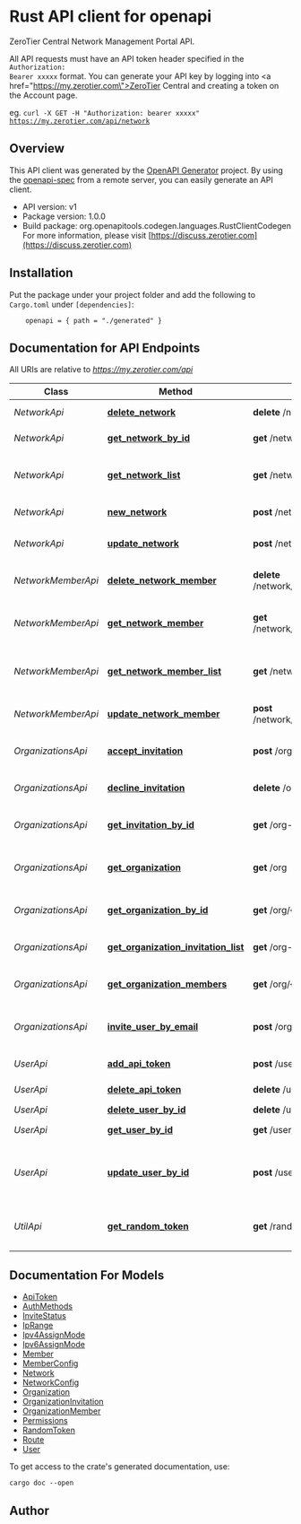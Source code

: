 # Rust API client for openapi

ZeroTier Central Network Management Portal API.<p>All API requests must have an API token header specified in the <code>Authorization: Bearer xxxxx</code> format.  You can generate your API key by logging into <a href=\"https://my.zerotier.com\">ZeroTier Central</a> and creating a token on the Account page.</p><p>eg. <code>curl -X GET -H \"Authorization: bearer xxxxx\" https://my.zerotier.com/api/network</code></p>

## Overview

This API client was generated by the [OpenAPI Generator](https://openapi-generator.tech) project.  By using the [openapi-spec](https://openapis.org) from a remote server, you can easily generate an API client.

- API version: v1
- Package version: 1.0.0
- Build package: org.openapitools.codegen.languages.RustClientCodegen
For more information, please visit [https://discuss.zerotier.com](https://discuss.zerotier.com)

## Installation

Put the package under your project folder and add the following to `Cargo.toml` under `[dependencies]`:

```
    openapi = { path = "./generated" }
```

## Documentation for API Endpoints

All URIs are relative to *https://my.zerotier.com/api*

Class | Method | HTTP request | Description
------------ | ------------- | ------------- | -------------
*NetworkApi* | [**delete_network**](docs/NetworkApi.md#delete_network) | **delete** /network/{networkID} | delete network
*NetworkApi* | [**get_network_by_id**](docs/NetworkApi.md#get_network_by_id) | **get** /network/{networkID} | Get network by ID
*NetworkApi* | [**get_network_list**](docs/NetworkApi.md#get_network_list) | **get** /network | Returns a list of Networks you have access to.
*NetworkApi* | [**new_network**](docs/NetworkApi.md#new_network) | **post** /network | Create a new network.
*NetworkApi* | [**update_network**](docs/NetworkApi.md#update_network) | **post** /network/{networkID} | update network configuration
*NetworkMemberApi* | [**delete_network_member**](docs/NetworkMemberApi.md#delete_network_member) | **delete** /network/{networkID}/member/{memberID} | Delete a network member
*NetworkMemberApi* | [**get_network_member**](docs/NetworkMemberApi.md#get_network_member) | **get** /network/{networkID}/member/{memberID} | Return an individual member on a network
*NetworkMemberApi* | [**get_network_member_list**](docs/NetworkMemberApi.md#get_network_member_list) | **get** /network/{networkID}/member | Returns a list of Members on the network.
*NetworkMemberApi* | [**update_network_member**](docs/NetworkMemberApi.md#update_network_member) | **post** /network/{networkID}/member/{memberID} | Modify a network member
*OrganizationsApi* | [**accept_invitation**](docs/OrganizationsApi.md#accept_invitation) | **post** /org-invitation/{inviteID} | Accept organization invitation
*OrganizationsApi* | [**decline_invitation**](docs/OrganizationsApi.md#decline_invitation) | **delete** /org-invitation/{inviteID} | Decline organization invitation
*OrganizationsApi* | [**get_invitation_by_id**](docs/OrganizationsApi.md#get_invitation_by_id) | **get** /org-invitation/{inviteID} | Get organization invitation
*OrganizationsApi* | [**get_organization**](docs/OrganizationsApi.md#get_organization) | **get** /org | Get the current user's organization
*OrganizationsApi* | [**get_organization_by_id**](docs/OrganizationsApi.md#get_organization_by_id) | **get** /org/{orgID} | Get organization by ID
*OrganizationsApi* | [**get_organization_invitation_list**](docs/OrganizationsApi.md#get_organization_invitation_list) | **get** /org-invitation | Get list of organization invitations
*OrganizationsApi* | [**get_organization_members**](docs/OrganizationsApi.md#get_organization_members) | **get** /org/{orgID}/user | Get list of organization members
*OrganizationsApi* | [**invite_user_by_email**](docs/OrganizationsApi.md#invite_user_by_email) | **post** /org-invitation | Invite a user to your organization by email
*UserApi* | [**add_api_token**](docs/UserApi.md#add_api_token) | **post** /user/{userID}/token | Add an API token
*UserApi* | [**delete_api_token**](docs/UserApi.md#delete_api_token) | **delete** /user/{userID}/token/{tokenName} | Delete API Token
*UserApi* | [**delete_user_by_id**](docs/UserApi.md#delete_user_by_id) | **delete** /user/{userID} | Delete user
*UserApi* | [**get_user_by_id**](docs/UserApi.md#get_user_by_id) | **get** /user/{userID} | Get user record
*UserApi* | [**update_user_by_id**](docs/UserApi.md#update_user_by_id) | **post** /user/{userID} | Update user record (SMS number or Display Name only)
*UtilApi* | [**get_random_token**](docs/UtilApi.md#get_random_token) | **get** /randomToken | Get a random 32 character token


## Documentation For Models

 - [ApiToken](docs/ApiToken.md)
 - [AuthMethods](docs/AuthMethods.md)
 - [InviteStatus](docs/InviteStatus.md)
 - [IpRange](docs/IpRange.md)
 - [Ipv4AssignMode](docs/Ipv4AssignMode.md)
 - [Ipv6AssignMode](docs/Ipv6AssignMode.md)
 - [Member](docs/Member.md)
 - [MemberConfig](docs/MemberConfig.md)
 - [Network](docs/Network.md)
 - [NetworkConfig](docs/NetworkConfig.md)
 - [Organization](docs/Organization.md)
 - [OrganizationInvitation](docs/OrganizationInvitation.md)
 - [OrganizationMember](docs/OrganizationMember.md)
 - [Permissions](docs/Permissions.md)
 - [RandomToken](docs/RandomToken.md)
 - [Route](docs/Route.md)
 - [User](docs/User.md)


To get access to the crate's generated documentation, use:

```
cargo doc --open
```

## Author



